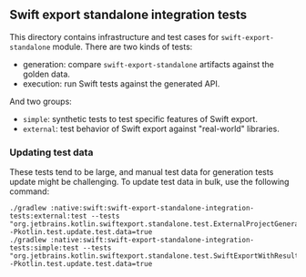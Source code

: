 ## Swift export standalone integration tests

This directory contains infrastructure and test cases for `swift-export-standalone` module. There are two kinds of tests:
* generation: compare `swift-export-standalone` artifacts against the golden data. 
* execution: run Swift tests against the generated API. 

And two groups:
* `simple`: synthetic tests to test specific features of Swift export.
* `external`: test behavior of Swift export against "real-world" libraries.

### Updating test data

These tests tend to be large, and manual test data for generation tests update might be challenging. 
To update test data in bulk, use the following command:
```
./gradlew :native:swift:swift-export-standalone-integration-tests:external:test --tests "org.jetbrains.kotlin.swiftexport.standalone.test.ExternalProjectGenerationTests" -Pkotlin.test.update.test.data=true
./gradlew :native:swift:swift-export-standalone-integration-tests:simple:test --tests "org.jetbrains.kotlin.swiftexport.standalone.test.SwiftExportWithResultValidationTest" -Pkotlin.test.update.test.data=true
```